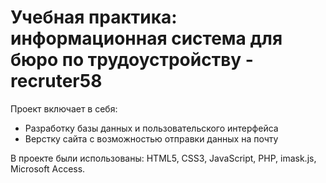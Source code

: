 # Учебная практика: информационная система для бюро по трудоустройству - recruter58

Проект включает в себя:
- Разработку базы данных и пользовательского интерфейса
- Верстку сайта с возможностью отправки данных на почту

В проекте были использованы: HTML5, CSS3, JavaScript, PHP, imask.js, Microsoft Access.
